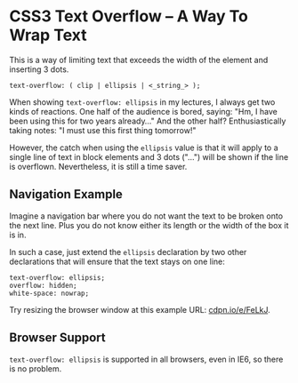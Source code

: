 CSS3 Text Overflow – A Way To Wrap Text
=======================================

This is a way of limiting text that exceeds the width of the element and
inserting 3 dots.

~~~~~~~~~~~~~~~~~~~~~~~~~~~~~~~~~~~~~~~~~~~~~~~~~~~~~~~~~~~~~~~~~~~~~~~~~~~~~~~~
text-overflow: ( clip | ellipsis | <_string_> );
~~~~~~~~~~~~~~~~~~~~~~~~~~~~~~~~~~~~~~~~~~~~~~~~~~~~~~~~~~~~~~~~~~~~~~~~~~~~~~~~

When showing `text-overflow: ellipsis` in my lectures, I always get two kinds of
reactions. One half of the audience is bored, saying: "Hm, I have been using
this for two years already…" And the other half? Enthusiastically taking notes:
"I must use this first thing tomorrow!"

However, the catch when using the `ellipsis` value is that it will apply to a
single line of text in block elements and 3 dots ("…") will be shown if the line
is overflown. Nevertheless, it is still a time saver.

Navigation Example
------------------

Imagine a navigation bar where you do not want the text to be broken onto the
next line. Plus you do not know either its length or the width of the box it is
in.

In such a case, just extend the `ellipsis` declaration by two other declarations
that will ensure that the text stays on one line:

~~~~~~~~~~~~~~~~~~~~~~~~~~~~~~~~~~~~~~~~~~~~~~~~~~~~~~~~~~~~~~~~~~~~~~~~~~~~~~~~
text-overflow: ellipsis;
overflow: hidden;
white-space: nowrap;
~~~~~~~~~~~~~~~~~~~~~~~~~~~~~~~~~~~~~~~~~~~~~~~~~~~~~~~~~~~~~~~~~~~~~~~~~~~~~~~~

Try resizing the browser window at this example URL:
[cdpn.io/e/FeLkJ](<http://cdpn.io/e/FeLkJ>).

Browser Support
---------------

`text-overflow: ellipsis` is supported in all browsers, even in IE6, so there is
no problem.
